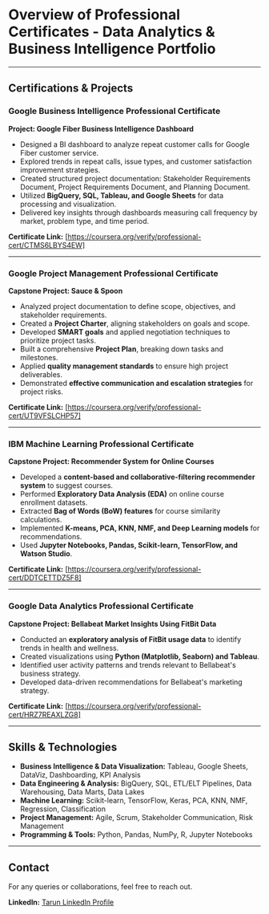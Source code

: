 # Overview of Professional Certificates - Data Analytics & Business Intelligence Portfolio

---

## Certifications & Projects

### **Google Business Intelligence Professional Certificate**

**Project: Google Fiber Business Intelligence Dashboard**
- Designed a BI dashboard to analyze repeat customer calls for Google Fiber customer service.
- Explored trends in repeat calls, issue types, and customer satisfaction improvement strategies.
- Created structured project documentation: Stakeholder Requirements Document, Project Requirements Document, and Planning Document.
- Utilized **BigQuery, SQL, Tableau, and Google Sheets** for data processing and visualization.
- Delivered key insights through dashboards measuring call frequency by market, problem type, and time period.

**Certificate Link:** [https://coursera.org/verify/professional-cert/CTMS6LBYS4EW]

---

### **Google Project Management Professional Certificate**

**Capstone Project: Sauce & Spoon**
- Analyzed project documentation to define scope, objectives, and stakeholder requirements.
- Created a **Project Charter**, aligning stakeholders on goals and scope.
- Developed **SMART goals** and applied negotiation techniques to prioritize project tasks.
- Built a comprehensive **Project Plan**, breaking down tasks and milestones.
- Applied **quality management standards** to ensure high project deliverables.
- Demonstrated **effective communication and escalation strategies** for project risks.

**Certificate Link:** [https://coursera.org/verify/professional-cert/UT9VFSLCHP57]

---

### **IBM Machine Learning Professional Certificate**

**Capstone Project: Recommender System for Online Courses**
- Developed a **content-based and collaborative-filtering recommender system** to suggest courses.
- Performed **Exploratory Data Analysis (EDA)** on online course enrollment datasets.
- Extracted **Bag of Words (BoW) features** for course similarity calculations.
- Implemented **K-means, PCA, KNN, NMF, and Deep Learning models** for recommendations.
- Used **Jupyter Notebooks, Pandas, Scikit-learn, TensorFlow, and Watson Studio**.

**Certificate Link:** [https://coursera.org/verify/professional-cert/DDTCETTDZ5F8]

---

### **Google Data Analytics Professional Certificate**

**Capstone Project: Bellabeat Market Insights Using FitBit Data**
- Conducted an **exploratory analysis of FitBit usage data** to identify trends in health and wellness.
- Created visualizations using **Python (Matplotlib, Seaborn) and Tableau**.
- Identified user activity patterns and trends relevant to Bellabeat's business strategy.
- Developed data-driven recommendations for Bellabeat's marketing strategy.

**Certificate Link:** [https://coursera.org/verify/professional-cert/HRZ7REAXLZG8]

---

## **Skills & Technologies**
- **Business Intelligence & Data Visualization:** Tableau, Google Sheets, DataViz, Dashboarding, KPI Analysis
- **Data Engineering & Analysis:** BigQuery, SQL, ETL/ELT Pipelines, Data Warehousing, Data Marts, Data Lakes
- **Machine Learning:** Scikit-learn, TensorFlow, Keras, PCA, KNN, NMF, Regression, Classification
- **Project Management:** Agile, Scrum, Stakeholder Communication, Risk Management
- **Programming & Tools:** Python, Pandas, NumPy, R, Jupyter Notebooks

---

## Contact
For any queries or collaborations, feel free to reach out.

**LinkedIn:** [Tarun LinkedIn Profile](https://www.linkedin.com/in/venkata-tarun-kumar-mavillapalli-967b4613a/) 


